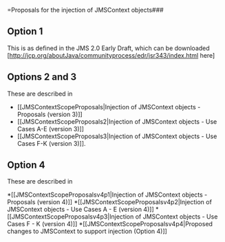 =Proposals for the injection of JMSContext objects### 

## Option 1 

This is as defined in the JMS 2.0 Early Draft, which can be downloaded [http://jcp.org/aboutJava/communityprocess/edr/jsr343/index.html here]

## Options 2 and 3 

These are described in 

*  [[JMSContextScopeProposals|Injection of JMSContext objects - Proposals (version 3)]]
* [[JMSContextScopeProposals2|Injection of JMSContext objects - Use Cases A-E (version 3)]] 
* [[JMSContextScopeProposals3|Injection of JMSContext objects - Use Cases F-K (version 3)]].

## Option 4

These are described in

*[[JMSContextScopeProposalsv4p1|Injection of JMSContext objects - Proposals (version 4)]]
*[[JMSContextScopeProposalsv4p2|Injection of JMSContext objects - Use Cases A - E (version 4)]]
*[[JMSContextScopeProposalsv4p3|Injection of JMSContext objects - Use Cases F - K (version 4)]]
*[[JMSContextScopeProposalsv4p4|Proposed changes to JMSContext to support injection (Option 4)]]
